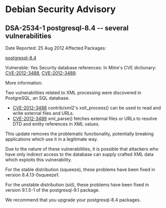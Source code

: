 
Debian Security Advisory
========================


DSA-2534-1 postgresql-8.4 -- several vulnerabilities
----------------------------------------------------



Date Reported:
25 Aug 2012
Affected Packages:

[postgresql-8.4](https://packages.debian.org/src:postgresql-8.4)

Vulnerable:
Yes
Security database references:
In Mitre's CVE dictionary: [CVE-2012-3488](https://security-tracker.debian.org/tracker/CVE-2012-3488), [CVE-2012-3489](https://security-tracker.debian.org/tracker/CVE-2012-3489).  

More information:

Two vulnerabilities related to XML processing were discovered in
PostgreSQL, an SQL database.


* [CVE-2012-3488](https://security-tracker.debian.org/tracker/CVE-2012-3488)
contrib/xml2's xslt\_process() can be used to read and write
 external files and URLs.
* [CVE-2012-3489](https://security-tracker.debian.org/tracker/CVE-2012-3489)
xml\_parse() fetches external files or URLs to resolve DTD and
 entity references in XML values.


This update removes the problematic functionality, potentially
breaking applications which use it in a legitimate way.


Due to the nature of these vulnerabilities, it is possible that
attackers who have only indirect access to the database can supply
crafted XML data which exploits this vulnerability.


For the stable distribution (squeeze), these problems have been fixed
in version 8.4.13-0squeeze1.


For the unstable distribution (sid), these problems have been fixed in
version 9.1.5-1 of the postgresql-9.1 package.


We recommend that you upgrade your postgresql-8.4 packages.





